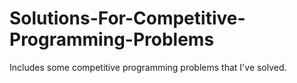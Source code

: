 # Solutions-For-Competitive-Programming-Problems
Includes some competitive programming problems that I've solved.
